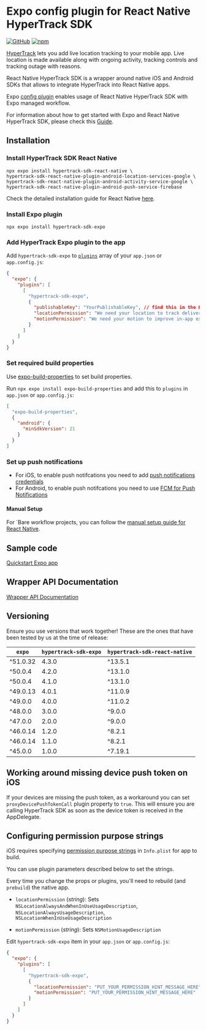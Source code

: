 # Expo config plugin for React Native HyperTrack SDK

[![GitHub](https://img.shields.io/github/license/hypertrack/sdk-expo?color=orange)](./LICENSE)
[![npm](https://img.shields.io/npm/v/hypertrack-sdk-expo)](https://www.npmjs.com/package/hypertrack-sdk-expo)

[HyperTrack](https://www.hypertrack.com) lets you add live location tracking to your mobile app. Live location is made available along with ongoing activity, tracking controls and tracking outage with reasons.

React Native HyperTrack SDK is a wrapper around native iOS and Android SDKs that allows to integrate HyperTrack into React Native apps.

Expo [config plugin](https://docs.expo.io/guides/config-plugins/) enables usage of React Native HyperTrack SDK with Expo managed workflow.

For information about how to get started with Expo and React Native HyperTrack SDK, please check this [Guide](https://www.hypertrack.com/docs/install-sdk-expo).

## Installation

### Install HyperTrack SDK React Native

```
npx expo install hypertrack-sdk-react-native \
hypertrack-sdk-react-native-plugin-android-location-services-google \
hypertrack-sdk-react-native-plugin-android-activity-service-google \
hypertrack-sdk-react-native-plugin-android-push-service-firebase
```

Check the detailed installation guide for React Native [here](https://hypertrack.com/docs/install-sdk-react-native).

### Install Expo plugin

```
npx expo install hypertrack-sdk-expo
```

### Add HyperTrack Expo plugin to the app

Add `hypertrack-sdk-expo` to [`plugins`](https://docs.expo.io/versions/latest/config/app/#plugins) array of your `app.json` or `app.config.js`:

```json
{
  "expo": {
    "plugins": [
      [
        "hypertrack-sdk-expo",
        {
          "publishableKey": "YourPublishableKey", // find this in the HyperTrack dashboard
          "locationPermission": "We need your location to track delivered orders.",
          "motionPermission": "We need your motion to improve in-app experience."
        }
      ]
    ]
  }
}
```

### Set required build properties

Use [expo-build-properties](https://docs.expo.dev/versions/latest/sdk/build-properties/) to set build properties.

Run `npx expo install expo-build-properties` and add this to `plugins` in `app.json` or `app.config.js`:

```json
[
  "expo-build-properties",
  {
    "android": {
      "minSdkVersion": 21
    }
  }
]
```

### Set up push notifications

- For iOS, to enable push notifcations you need to add [push notifications credentials](https://docs.expo.dev/app-signing/managed-credentials/#ios)
- For Android, to enable push notifcations you need to use [FCM for Push Notifications](https://docs.expo.dev/push-notifications/using-fcm/)

#### Manual Setup

For `Bare workflow projects, you can follow the [manual setup guide for React Native](https://hypertrack.com/docs/install-sdk-react-native/#set-up-silent-push-notifications).

## Sample code

[Quickstart Expo app](https://github.com/hypertrack/quickstart-expo)

## Wrapper API Documentation

[Wrapper API Documentation](https://hypertrack.github.io/sdk-react-native/)

## Versioning

Ensure you use versions that work together! These are the ones that have been tested by us at the time of release:

| `expo`   | `hypertrack-sdk-expo` | `hypertrack-sdk-react-native` |
| -------- | --------------------- | ----------------------------- |
| ^51.0.32 | 4.3.0                 | ^13.5.1                       |
| ^50.0.4  | 4.2.0                 | ^13.1.0                       |
| ^50.0.4  | 4.1.0                 | ^13.1.0                       |
| ^49.0.13 | 4.0.1                 | ^11.0.9                       |
| ^49.0.0  | 4.0.0                 | ^11.0.2                       |
| ^48.0.0  | 3.0.0                 | ^9.0.0                        |
| ^47.0.0  | 2.0.0                 | ^9.0.0                        |
| ^46.0.14 | 1.2.0                 | ^8.2.1                        |
| ^46.0.14 | 1.1.0                 | ^8.2.1                        |
| ^45.0.0  | 1.0.0                 | ^7.19.1                       |

## Working around missing device push token on iOS

If your devices are missing the push token, as a workaround you can set `proxyDevicePushTokenCall` plugin property to `true`. This will ensure you are calling HyperTrack SDK as soon as the device token is received in the AppDelegate.

## Configuring permission purpose strings

iOS requires specifying [permission purpose strings](https://hypertrack.com/docs/install-sdk-ios/#add-location-and-motion-purpose-strings) in `Info.plist` for app to build.

You can use plugin parameters described below to set the strings.

Every time you change the props or plugins, you'll need to rebuild (and `prebuild`) the native app.

- `locationPermission` (_string_): Sets `NSLocationAlwaysAndWhenInUseUsageDescription`, `NSLocationAlwaysUsageDescription`, `NSLocationWhenInUseUsageDescription`

- `motionPermission` (_string_): Sets `NSMotionUsageDescription`

Edit `hypertrack-sdk-expo` item in your `app.json` or `app.config.js`:

```json
{
  "expo": {
    "plugins": [
      [
        "hypertrack-sdk-expo",
        {
          "locationPermission": "PUT_YOUR_PERMISSION_HINT_MESSAGE_HERE",
          "motionPermission": "PUT_YOUR_PERMISSION_HINT_MESSAGE_HERE"
        }
      ]
    ]
  }
}
```
